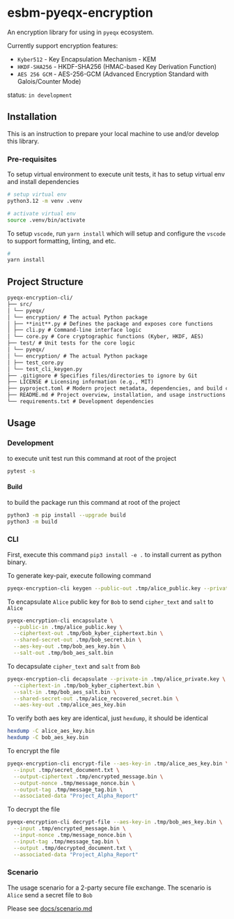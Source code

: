 # esbm-pyeqx-encryption

An encryption library for using in `pyeqx` ecosystem.

Currently support encryption features:

- `Kyber512` - Key Encapsulation Mechanism - KEM
- `HKDF-SHA256` - HKDF-SHA256 (HMAC-based Key Derivation Function)
- `AES 256 GCM` - AES-256-GCM (Advanced Encryption Standard with Galois/Counter Mode)

status: `in development`

## Installation

This is an instruction to prepare your local machine to use and/or develop this library.

### Pre-requisites

To setup virtual environment to execute unit tests, it has to setup virtual env and install dependencies

```bash
# setup virtual env
python3.12 -m venv .venv

# activate virtual env
source .venv/bin/activate
```

To setup `vscode`, run `yarn install` which will setup and configure the `vscode` to support formatting, linting, and etc.

```bash
#
yarn install
```

## Project Structure

```markdown
pyeqx-encryption-cli/
├── src/
│ └── pyeqx/
│ └── encryption/ # The actual Python package
│ ├── **init**.py # Defines the package and exposes core functions
│ ├── cli.py # Command-line interface logic
│ └── core.py # Core cryptographic functions (Kyber, HKDF, AES)
├── test/ # Unit tests for the core logic
│ └── pyeqx/
│ └── encryption/ # The actual Python package
│ ├── test_core.py
│ └── test_cli_keygen.py
├── .gitignore # Specifies files/directories to ignore by Git
├── LICENSE # Licensing information (e.g., MIT)
├── pyproject.toml # Modern project metadata, dependencies, and build configuration
├── README.md # Project overview, installation, and usage instructions
└── requirements.txt # Development dependencies
```

## Usage

### Development

to execute unit test run this command at root of the project

```bash
pytest -s
```

#### Build

to build the package run this command at root of the project

```bash
python3 -m pip install --upgrade build
python3 -m build
```

### CLI

First, execute this command `pip3 install -e .` to install current as python binary.

To generate key-pair, execute following command

```bash
pyeqx-encryption-cli keygen --public-out .tmp/alice_public.key --private-out .tmp/alice_private.key
```

To encapsulate `Alice` public key for `Bob` to send `cipher_text` and `salt` to `Alice`

```bash
pyeqx-encryption-cli encapsulate \
  --public-in .tmp/alice_public.key \
  --ciphertext-out .tmp/bob_kyber_ciphertext.bin \
  --shared-secret-out .tmp/bob_secret.bin \
  --aes-key-out .tmp/bob_aes_key.bin \
  --salt-out .tmp/bob_aes_salt.bin
```

To decapsulate `cipher_text` and `salt` from `Bob`

```bash
pyeqx-encryption-cli decapsulate --private-in .tmp/alice_private.key \
  --ciphertext-in .tmp/bob_kyber_ciphertext.bin \
  --salt-in .tmp/bob_aes_salt.bin \
  --shared-secret-out .tmp/alice_recovered_secret.bin \
  --aes-key-out .tmp/alice_aes_key.bin
```

To verify both aes key are identical, just `hexdump`, it should be identical

```bash
hexdump -C alice_aes_key.bin
hexdump -C bob_aes_key.bin
```

To encrypt the file

```bash
pyeqx-encryption-cli encrypt-file --aes-key-in .tmp/alice_aes_key.bin \
  --input .tmp/secret_document.txt \
  --output-ciphertext .tmp/encrypted_message.bin \
  --output-nonce .tmp/message_nonce.bin \
  --output-tag .tmp/message_tag.bin \
  --associated-data "Project_Alpha_Report"
```

To decrypt the file

```bash
pyeqx-encryption-cli decrypt-file --aes-key-in .tmp/bob_aes_key.bin \
  --input .tmp/encrypted_message.bin \
  --input-nonce .tmp/message_nonce.bin \
  --input-tag .tmp/message_tag.bin \
  --output .tmp/decrypted_document.txt \
  --associated-data "Project_Alpha_Report"
```

### Scenario

The usage scenario for a 2-party secure file exchange. The scenario is `Alice` send a secret file to `Bob`

Please see [docs/scenario.md](docs/scenario.md)
